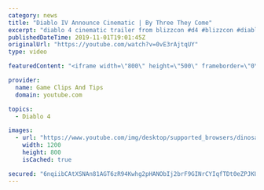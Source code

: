 ```yaml
---
category: news
title: "Diablo IV Announce Cinematic | By Three They Come"
excerpt: "diablo 4 cinematic trailer from blizzcon #d4 #blizzcon #diablo."
publishedDateTime: 2019-11-01T19:01:45Z
originalUrl: "https://youtube.com/watch?v=0vE3rAjtqUY"
type: video

featuredContent: "<iframe width=\"800\" height=\"500\" frameborder=\"0\" src=\"https://www.youtube.com/embed/0vE3rAjtqUY\" allow=\"accelerometer; autoplay; encrypted-media; gyroscope; picture-in-picture\" allowfullscreen></iframe>"

provider:
  name: Game Clips And Tips
  domain: youtube.com

topics:
  - Diablo 4

images:
  - url: "https://www.youtube.com/img/desktop/supported_browsers/dinosaur.png"
    width: 1200
    height: 800
    isCached: true

secured: "6nqiibCAtXSNAn81AGT6zR94Kwhg2pHANObIj2brF9GINrCYIqfTDt0eZPJKUYOxTQtj6N+RkrpNf+kV6mIqkxFABHNa5ETQFUmAWSgbGiBzmtAqw5ooHDGohY+eptIB8rcuvhT7w4kNpVg+3zGBrhyTGMMBW6Ljc6CP2NKV6R0DKpzI26TzaeLHDZzXWtk3mHw95l+9dOrkbUmNuRUxyX1CzhrpEh1htVtu9B+Qnc9SWnQb9JzkbhsRo0g1J+wm+2WDYXV7ra3rHSuz4vpbQcjPirTJXh6ck6ChHab8aYVYk0+nAGCKfVZk90yFDdIRwBcp7djDta4bsKOGKpYRFh1Lr3lIfquczgp9t5e+UHZBel+mjCl+qKgHG4pj7UWsJKQj2XBDxaMdNNLsOGZYMA==;WykEABNmlJpWnCq9hIkU/Q=="
---
```


